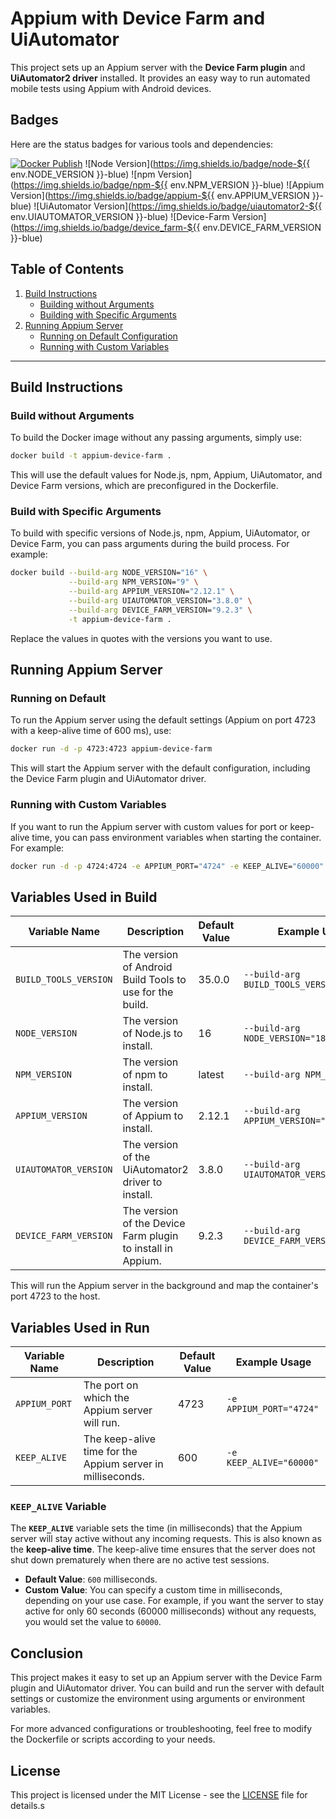 # Appium with Device Farm and UiAutomator

This project sets up an Appium server with the **Device Farm plugin** and **UiAutomator2 driver** installed. It provides an easy way to run automated mobile tests using Appium with Android devices.

## Badges

Here are the status badges for various tools and dependencies:

[![Docker Publish](https://github.com/mahmoudazaid/appium-device-farm/actions/workflows/docker-publish.yml/badge.svg?branch=master)](https://github.com/mahmoudazaid/appium-device-farm/actions/workflows/docker-publish.yml)
![Node Version](https://img.shields.io/badge/node-${{ env.NODE_VERSION }}-blue)
![npm Version](https://img.shields.io/badge/npm-${{ env.NPM_VERSION }}-blue)
![Appium Version](https://img.shields.io/badge/appium-${{ env.APPIUM_VERSION }}-blue)
![UiAutomator Version](https://img.shields.io/badge/uiautomator2-${{ env.UIAUTOMATOR_VERSION }}-blue)
![Device-Farm Version](https://img.shields.io/badge/device_farm-${{ env.DEVICE_FARM_VERSION }}-blue)

## Table of Contents

1. [Build Instructions](#build-instructions)
   - [Building without Arguments](#build-without-arguments)
   - [Building with Specific Arguments](#build-with-specific-arguments)
2. [Running Appium Server](#running-appium-server)
   - [Running on Default Configuration](#running-on-default)
   - [Running with Custom Variables](#running-with-custom-variables)

---

## Build Instructions

### Build without Arguments

To build the Docker image without any passing arguments, simply use:

```bash
docker build -t appium-device-farm .
```

This will use the default values for Node.js, npm, Appium, UiAutomator, and Device Farm versions, which are preconfigured in the Dockerfile.

### Build with Specific Arguments

To build with specific versions of Node.js, npm, Appium, UiAutomator, or Device Farm, you can pass arguments during the build process. For example:

```bash
docker build --build-arg NODE_VERSION="16" \
             --build-arg NPM_VERSION="9" \
             --build-arg APPIUM_VERSION="2.12.1" \
             --build-arg UIAUTOMATOR_VERSION="3.8.0" \
             --build-arg DEVICE_FARM_VERSION="9.2.3" \
             -t appium-device-farm .

```

Replace the values in quotes with the versions you want to use.

## Running Appium Server

### Running on Default

To run the Appium server using the default settings (Appium on port 4723 with a keep-alive time of 600 ms), use:

```bash
docker run -d -p 4723:4723 appium-device-farm
```

This will start the Appium server with the default configuration, including the Device Farm plugin and UiAutomator driver.

### Running with Custom Variables

If you want to run the Appium server with custom values for port or keep-alive time, you can pass environment variables when starting the container. For example:

```bash
docker run -d -p 4724:4724 -e APPIUM_PORT="4724" -e KEEP_ALIVE="60000" appium-device-farm
```

## Variables Used in Build

| Variable Name         | Description                                                 | Default Value | Example Usage                              |
| --------------------- | ----------------------------------------------------------- | ------------- | ------------------------------------------ |
| `BUILD_TOOLS_VERSION` | The version of Android Build Tools to use for the build.    | 35.0.0        | `--build-arg BUILD_TOOLS_VERSION="35.0.0"` |
| `NODE_VERSION`        | The version of Node.js to install.                          | 16            | `--build-arg NODE_VERSION="18"`            |
| `NPM_VERSION`         | The version of npm to install.                              | latest        | `--build-arg NPM_VERSION="9"`              |
| `APPIUM_VERSION`      | The version of Appium to install.                           | 2.12.1        | `--build-arg APPIUM_VERSION="2.13.0"`      |
| `UIAUTOMATOR_VERSION` | The version of the UiAutomator2 driver to install.          | 3.8.0         | `--build-arg UIAUTOMATOR_VERSION="3.9.0"`  |
| `DEVICE_FARM_VERSION` | The version of the Device Farm plugin to install in Appium. | 9.2.3         | `--build-arg DEVICE_FARM_VERSION="9.3.0"`  |

This will run the Appium server in the background and map the container's port 4723 to the host.

## Variables Used in Run

| Variable Name | Description                                                | Default Value | Example Usage           |
| ------------- | ---------------------------------------------------------- | ------------- | ----------------------- |
| `APPIUM_PORT` | The port on which the Appium server will run.              | 4723          | `-e APPIUM_PORT="4724"` |
| `KEEP_ALIVE`  | The keep-alive time for the Appium server in milliseconds. | 600           | `-e KEEP_ALIVE="60000"` |

### `KEEP_ALIVE` Variable

The **`KEEP_ALIVE`** variable sets the time (in milliseconds) that the Appium server will stay active without any incoming requests. This is also known as the **keep-alive time**. The keep-alive time ensures that the server does not shut down prematurely when there are no active test sessions.

- **Default Value**: `600` milliseconds.
- **Custom Value**: You can specify a custom time in milliseconds, depending on your use case. For example, if you want the server to stay active for only 60 seconds (60000 milliseconds) without any requests, you would set the value to `60000`.

## Conclusion

This project makes it easy to set up an Appium server with the Device Farm plugin and UiAutomator driver. You can build and run the server with default settings or customize the environment using arguments or environment variables.

For more advanced configurations or troubleshooting, feel free to modify the Dockerfile or scripts according to your needs.

## License

This project is licensed under the MIT License - see the [LICENSE](LICENSE) file for details.s
